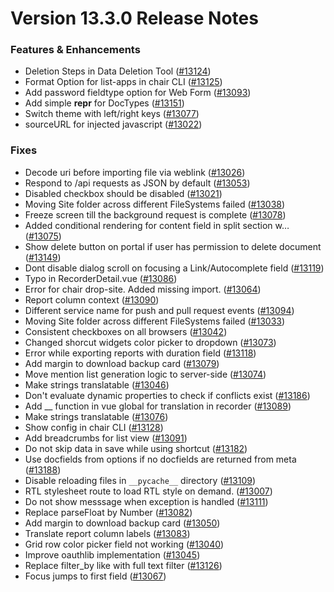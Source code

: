 # Version 13.3.0 Release Notes

### Features & Enhancements

- Deletion Steps in Data Deletion Tool ([#13124](https://github.com/vmraid/vmraid/pull/13124))
- Format Option for list-apps in chair CLI ([#13125](https://github.com/vmraid/vmraid/pull/13125))
- Add password fieldtype option for Web Form ([#13093](https://github.com/vmraid/vmraid/pull/13093))
- Add simple __repr__ for DocTypes ([#13151](https://github.com/vmraid/vmraid/pull/13151))
- Switch theme with left/right keys ([#13077](https://github.com/vmraid/vmraid/pull/13077))
- sourceURL for injected javascript ([#13022](https://github.com/vmraid/vmraid/pull/13022))

### Fixes

- Decode uri before importing file via weblink ([#13026](https://github.com/vmraid/vmraid/pull/13026))
- Respond to /api requests as JSON by default ([#13053](https://github.com/vmraid/vmraid/pull/13053))
- Disabled checkbox should be disabled ([#13021](https://github.com/vmraid/vmraid/pull/13021))
- Moving Site folder across different FileSystems failed ([#13038](https://github.com/vmraid/vmraid/pull/13038))
- Freeze screen till the background request is complete ([#13078](https://github.com/vmraid/vmraid/pull/13078))
- Added conditional rendering for content field in split section w… ([#13075](https://github.com/vmraid/vmraid/pull/13075))
- Show delete button on portal if user has permission to delete document ([#13149](https://github.com/vmraid/vmraid/pull/13149))
- Dont disable dialog scroll on focusing a Link/Autocomplete field ([#13119](https://github.com/vmraid/vmraid/pull/13119))
- Typo in RecorderDetail.vue ([#13086](https://github.com/vmraid/vmraid/pull/13086))
- Error for chair drop-site. Added missing import. ([#13064](https://github.com/vmraid/vmraid/pull/13064))
- Report column context ([#13090](https://github.com/vmraid/vmraid/pull/13090))
- Different service name for push and pull request events ([#13094](https://github.com/vmraid/vmraid/pull/13094))
- Moving Site folder across different FileSystems failed ([#13033](https://github.com/vmraid/vmraid/pull/13033))
- Consistent checkboxes on all browsers ([#13042](https://github.com/vmraid/vmraid/pull/13042))
- Changed shorcut widgets color picker to dropdown ([#13073](https://github.com/vmraid/vmraid/pull/13073))
- Error while exporting reports with duration field ([#13118](https://github.com/vmraid/vmraid/pull/13118))
- Add margin to download backup card ([#13079](https://github.com/vmraid/vmraid/pull/13079))
- Move mention list generation logic to server-side ([#13074](https://github.com/vmraid/vmraid/pull/13074))
- Make strings translatable ([#13046](https://github.com/vmraid/vmraid/pull/13046))
- Don't evaluate dynamic properties to check if conflicts exist ([#13186](https://github.com/vmraid/vmraid/pull/13186))
- Add __ function in vue global for translation in recorder ([#13089](https://github.com/vmraid/vmraid/pull/13089))
- Make strings translatable ([#13076](https://github.com/vmraid/vmraid/pull/13076))
- Show config in chair CLI ([#13128](https://github.com/vmraid/vmraid/pull/13128))
- Add breadcrumbs for list view ([#13091](https://github.com/vmraid/vmraid/pull/13091))
- Do not skip data in save while using shortcut ([#13182](https://github.com/vmraid/vmraid/pull/13182))
- Use docfields from options if no docfields are returned from meta ([#13188](https://github.com/vmraid/vmraid/pull/13188))
- Disable reloading files in `__pycache__` directory ([#13109](https://github.com/vmraid/vmraid/pull/13109))
- RTL stylesheet route to load RTL style on demand. ([#13007](https://github.com/vmraid/vmraid/pull/13007))
- Do not show messsage when exception is handled ([#13111](https://github.com/vmraid/vmraid/pull/13111))
- Replace parseFloat by Number ([#13082](https://github.com/vmraid/vmraid/pull/13082))
- Add margin to download backup card ([#13050](https://github.com/vmraid/vmraid/pull/13050))
- Translate report column labels ([#13083](https://github.com/vmraid/vmraid/pull/13083))
- Grid row color picker field not working ([#13040](https://github.com/vmraid/vmraid/pull/13040))
- Improve oauthlib implementation ([#13045](https://github.com/vmraid/vmraid/pull/13045))
- Replace filter_by like with full text filter ([#13126](https://github.com/vmraid/vmraid/pull/13126))
- Focus jumps to first field ([#13067](https://github.com/vmraid/vmraid/pull/13067))